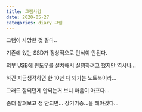 ```yaml
---
title: 그램사망
date: 2020-05-27
categories: diary 그램
---
```


그램이 사망한 것 같다..

기존에 있는 SSD가 정상적으로 인식이 안된다.

외부 USB에 윈도우를 설치해서 실행하려고 했지만 역시나...

하긴 지금생각하면 한 10년 다 되가는 노트북이라...

그래도 잘되던게 안되는거 보니 마음이 아프다...

좀더 살펴보고 정 안되면... 장기기증...을 해야겠다...
